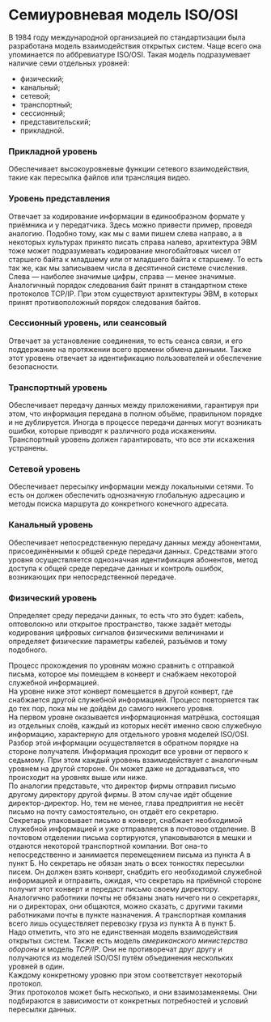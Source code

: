 # Семиуровневая модель ISO/OSI
В 1984 году международной организацией по стандартизации была разработана модель взаимодействия открытых систем. Чаще всего она упоминается по аббревиатуре ISO/OSI. Такая модель подразумевает наличие семи отдельных уровней: 
- физический;
- канальный;
- сетевой;
- транспортный;
- сессионный;
- представительский;
- прикладной.

### Прикладной уровень
Обеспечивает высокоуровневые функции сетевого взаимодействия, такие как пересылка файлов или трансляция видео. 
### Уровень представления 
Отвечает за кодирование информации в единообразном формате у приёмника и у передатчика. Здесь можно привести пример, проведя аналогию. Подобно тому, как мы с вами пишем слева направо, а в некоторых культурах принято писать справа налево, архитектура ЭВМ тоже может подразумевать кодирование многобайтовых чисел от старшего байта к младшему или от младшего байта к старшему. То есть так же, как мы записываем числа в десятичной системе счисления. Слева — наиболее значимые цифры, справа — менее значимые. Аналогичный порядок следования байт принят в стандартном стеке протоколов TCP/IP. При этом существуют архитектуры ЭВМ, в которых принят противоположный порядок следования байтов.
### Сессионный уровень, или сеансовый
Отвечает за установление соединения, то есть сеанса связи, и его поддержание на протяжении всего времени обмена данными. Также этот уровень отвечает за идентификацию пользователей и обеспечение безопасности. 
### Транспортный уровень
Обеспечивает передачу данных между приложениями, гарантируя при этом, что информация передана в полном объёме, правильном порядке и не дублируется. Иногда в процессе передачи данных могут возникать ошибки, которые приводят к различного рода искажениям. Транспортный уровень должен гарантировать, что все эти искажения устранены. 
### Сетевой уровень 
Обеспечивает пересылку информации между локальными сетями. То есть он должен обеспечить однозначную глобальную адресацию и методы поиска маршрута до конкретного конечного адресата. 
### Канальный уровень 
Обеспечивает непосредственную передачу данных между абонентами, присоединёнными к общей среде передачи данных. Средствами этого уровня осуществляется однозначная идентификация абонентов, метод доступа к общей среде передаче данных и контроль ошибок, возникающих при непосредственной передаче. 
### Физический уровень
Определяет среду передачи данных, то есть что это будет: кабель, оптоволокно или открытое пространство, также задаёт методы кодирования цифровых сигналов физическими величинами и определяет физические параметры кабелей, разъёмов и тому подобного.

Процесс прохождения по уровням можно сравнить с отправкой письма, которое мы помещаем в конверт и снабжаем некоторой служебной информацией.  
На уровне ниже этот конверт помещается в другой конверт, где снабжается другой служебной информацией. Процесс повторяется так до тех пор, пока мы не дойдём до самого нижнего уровня.  
На первом уровне оказывается информационная матрёшка, состоящая из отдельных слоёв, каждый из которых несёт именно свою служебную информацию, характерную для отдельного уровня моделей ISO/OSI. Разбор этой информации осуществляется в обратном порядке на стороне получателя. Информация проходит все уровни от первого к седьмому. При этом каждый уровень взаимодействует с аналогичным уровнем на другой стороне. Он может даже не догадываться, что происходит на уровнях выше или ниже.  
По аналогии представьте, что директор фирмы отправил письмо другому директору другой фирмы. В этом случае идёт общение директор-директор. Но, тем не менее, глава предприятия не несёт письмо на почту самостоятельно, он отдаёт его секретарю.  
Секретарь упаковывает письмо в конверт, снабжает необходимой служебной информацией и уже отправляется в почтовое отделение. В почтовом отделении письма сортируются, упаковываются в мешки и отдаются некоторой транспортной компании. Вот она-то непосредственно и занимается перемещением письма из пункта А в пункт Б. Но секретарь не обязан знать о всех тонкостях пересылки писем. Он должен взять конверт, снабдить его необходимой служебной информацией и отправить, ожидая, что секретарь на приёмной стороне получит этот конверт и передаст письмо своему директору.  
Аналогично работники почты не обязаны знать ничего ни о секретарях, ни о директорах, они общаются, можно сказать, с другими такими работниками почты в пункте назначения. А транспортная компания всего лишь осуществляет перевозку груза из пункта А в пункт Б.  
Надо отметить, что это не единственная модель взаимодействия открытых систем. Также есть модель *американского министерства обороны* и модель *TCP/IP*. Они не противоречат друг другу и получаются из моделей ISO/OSI путём объединения нескольких уровней в один.  
Каждому конкретному уровню при этом соответствует некоторый протокол.  
Этих протоколов может быть несколько, и они взаимозаменяемы. Они подбираются в зависимости от конкретных потребностей и условий пересылки данных.